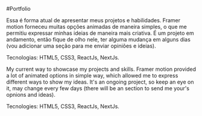 #Portfolio

Essa é forma atual de apresentar meus projetos e habilidades.
Framer motion forneceu muitas opções animadas de maneira simples, o que me permitiu expressar minhas ideias de maneira mais criativa. É um projeto em andamento, então fique de olho nele, ter alguma mudança em alguns dias (vou adicionar uma seção para me enviar opiniões e ideias).

Tecnologias: HTML5, CSS3, ReactJs, NextJs.

My current way to showcase my projects and skills.
Framer motion provided a lot of animated options in simple way, which allowed me to express different ways to show my ideas. It's an ongoing project, so keep an eye on it, may change every few days (there will be an section to send me your's opnions and ideas).

Tecnologies: HTML5, CSS3, ReactJs, NextJs.
